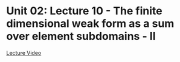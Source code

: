 # Unit 02: Lecture 10 - The finite dimensional weak form as a sum over element subdomains - II

[Lecture Video]()
